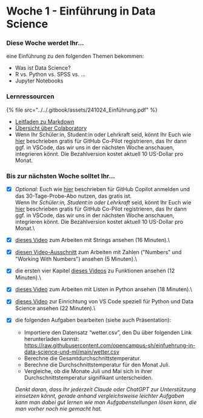 # Woche 1 - Einführung in Data Science

### Diese Woche werdet Ihr...

eine Einführung zu den folgenden Themen bekommen:

* Was ist Data Science?&#x20;
* R vs. Python vs. SPSS vs. ...
* Jupyter Notebooks

### Lernressourcen

{% file src="../../.gitbook/assets/241024_Einführung.pdf" %}

* [Leitfaden zu Markdown](https://colab.research.google.com/notebooks/markdown\_guide.ipynb)
* [Übersicht über Colaboratory](https://colab.research.google.com/notebooks/basic\_features\_overview.ipynb)
* Wenn Ihr Schüler:in, Student:in oder Lehrkraft seid, könnt Ihr Euch wie [hier](https://www.youtube.com/watch?v=Wan3wtjyQJs) beschrieben gratis für GitHub Co-Pilot registrieren, das Ihr dann ggf. in VSCode, das wir uns in der nächsten Woche anschauen, integrieren könnt. Die Bezahlversion kostet aktuell 10 US-Dollar pro Monat.

### Bis zur nächsten Woche solltet Ihr...

* [x] _Optional:_ Euch wie [hier](https://docs.github.com/en/copilot/quickstart#signing-up-for-github-copilot-for-your-personal-account) beschrieben für GitHub Copilot anmelden und das 30-Tage-Probe-Abo nutzen, das gratis ist.\
  Wenn Ihr _Schüler:in, Student:in oder Lehrkraft_ seid, könnt Ihr Euch wie [hier](https://www.youtube.com/watch?v=Wan3wtjyQJs) beschrieben gratis für GitHub Co-Pilot registrieren, das Ihr dann ggf. in VSCode, das wir uns in der nächsten Woche anschauen, integrieren könnt. Die Bezahlversion kostet aktuell 10 US-Dollar pro Monat.\

* [x] [dieses Video](https://www.youtube.com/watch?v=Ctqi5Y4X-jA\&list=PLTjRvDozrdlxj5wgH4qkvwSOdHLOCx10f\&index=11) zum Arbeiten mit Strings ansehen (16 Minuten).\

* [x] [diesen Video-Ausschnitt](https://www.youtube.com/watch?v=yE9v9rt6ziw\&list=PLTjRvDozrdlxj5wgH4qkvwSOdHLOCx10f\&index=3\&t=3073s) zum Arbeiten mit Zahlen ("Numbers" und "Working With Numbers") ansehen (5 Minuten).\

* [x] die ersten vier Kapitel [dieses Videos](https://www.youtube.com/watch?v=u-OmVr\_fT4s\&list=PLTjRvDozrdlxj5wgH4qkvwSOdHLOCx10f\&index=8) zu Funktionen ansehen (12 Minuten).\

* [x] [dieses Video](https://www.youtube.com/watch?v=9OeznAkyQz4\&list=PLTjRvDozrdlxj5wgH4qkvwSOdHLOCx10f\&index=11) zum Arbeiten mit Listen in Python ansehen (18 Minuten).\

* [x] [dieses Video](https://youtu.be/zulGMYg0v6U) zur Einrichtung von VS Code speziell für Python und Data Science ansehen (22 Minuten).\

*   [x] die folgenden Aufgaben bearbeiten (siehe auch Präsentation):

    * Importiere den Datensatz “wetter.csv”, den Du über folgenden Link herunterladen kannst:\
      https://raw.githubusercontent.com/opencampus-sh/einfuehrung-in-data-science-und-ml/main/wetter.csv
    * Berechne die Gesamtdurchschnittstemperatur.
    * Berechne die Durchschnittstemperatur für den Monat Juli.
    * Vergleiche, ob die Monate Juli und Mai sich in ihrer Durchschnittstemperatur signifikant unterscheiden.

    _Denkt daran, dass Ihr jederzeit Claude oder ChatGPT zur Unterstützung einsetzen könnt, gerade anhand vergleichsweise leichter Aufgaben kann man dabei gut lernen wie man Aufgabenstellungen lösen kann, die man vorher noch nie gemacht hat._
